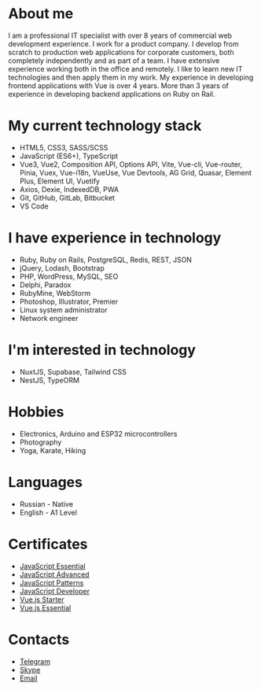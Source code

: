 # About me

I am a professional IT specialist with over 8 years of commercial web development experience. I work for a product company. I develop from scratch to production web applications for corporate customers, both completely independently and as part of a team. I have extensive experience working both in the office and remotely. I like to learn new IT technologies and then apply them in my work. My experience in developing frontend applications with Vue is over 4 years. More than 3 years of experience in developing backend applications on Ruby on Rail.

# My current technology stack

- HTML5, CSS3, SASS/SCSS
- JavaScript (ES6+), TypeScript
- Vue3, Vue2, Composition API, Options API, Vite, Vue-cli, Vue-router, Pinia, Vuex, Vue-i18n, VueUse, Vue Devtools, AG Grid, Quasar, Element Plus, Element UI, Vuetify
- Axios, Dexie, IndexedDB, PWA
- Git, GitHub, GitLab, Bitbucket
- VS Code

# I have experience in technology

- Ruby, Ruby on Rails, PostgreSQL, Redis, REST, JSON
- jQuery, Lodash, Bootstrap
- PHP, WordPress, MySQL, SEO
- Delphi, Paradox
- RubyMine, WebStorm
- Photoshop, Illustrator, Premier
- Linux system administrator
- Network engineer

# I'm interested in technology

- NuxtJS, Supabase, Tailwind CSS
- NestJS, TypeORM

# Hobbies

- Electronics, Arduino and ESP32 microcontrollers
- Photography
- Yoga, Karate, Hiking

# Languages

- Russian - Native
- English - A1 Level

# Certificates

- [JavaScript Essential](https://testprovider.com/ru/search-certificate/tp06660190 "JavaScript Essential")
- [JavaScript Advanced](https://testprovider.com/ru/search-certificate/tp96490267 "JavaScript Advanced")
- [JavaScript Patterns](https://testprovider.com/ru/search-certificate/tp66027773 "JavaScript Patterns")
- [JavaScript Developer](https://testprovider.com/ru/search-certificate/tp76796970 "JavaScript Developer")
- [Vue.js Starter](https://testprovider.com/ru/search-certificate/tp09406493 "Vue.js Starter")
- [Vue.js Essential](https://testprovider.com/ru/search-certificate/tp90026296 "Vue.js Essential")

# Contacts

- [Telegram](https://t.me/khaylenko "@khaylenko")
- [Skype](skype:alexander_khaylenko?chat "alexander_khaylenko")
- [Email](mailto:khaylenko@mail.ru "khaylenko@mail.ru")
